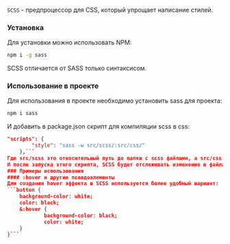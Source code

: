`SCSS` - предпроцессор для CSS, который упрощает написание стилей.
### Установка
Для установки можно использовать NPM:
``` bash
npm i -g sass
```
SCSS отличается от SASS только синтаксисом.
### Использование в проекте
Для использования в проекте необходимо установить sass для проекта:
```bash
npm i sass
```
И добавить в package.json скрипт для компиляции scss в css:
``` json    
"scripts": {
        "style": "sass -w src/scss/:src/css/"
    },```
Где src/scss это относительный путь до папки с scss файлами, а src/css это относительный путь, где будет создана папка с файлами css.
И после запуска этого скрипта, SCSS будет отслеживать изменение в файлах .scss и компилировать в .css.
### Примеры использования
#### :hover и другие псевдоэлементы
Для создания hover эффекта в SCSS используется более удобный вариант:
```button {
	background-color: white;
	color: black;
	&:hover {
			background-color: black;
			color: white;
	}
}```